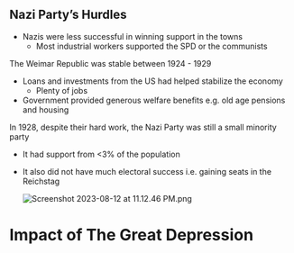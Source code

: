 ## Nazi Party’s Hurdles


- Nazis were less successful in winning support in the towns
    - Most industrial workers supported the SPD or the communists

The Weimar Republic was stable between 1924 - 1929

- Loans and investments from the US had helped stabilize the economy
    - Plenty of jobs
- Government provided generous welfare benefits e.g. old age pensions and housing

In 1928, despite their hard work, the Nazi Party was still a small minority party

- It had support from <3% of the population
- It also did not have much electoral success i.e. gaining seats in the Reichstag
    
    ![Screenshot 2023-08-12 at 11.12.46 PM.png](Germany%20cb1440286a7c4e72aef77ddab763c0cd/Screenshot_2023-08-12_at_11.12.46_PM.png)
    

# Impact of The Great Depression

